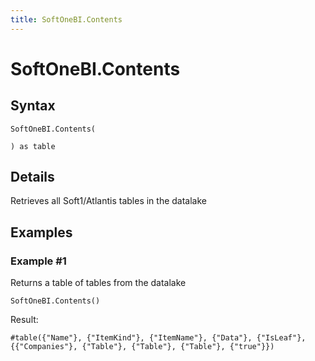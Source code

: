 ```yaml
---
title: SoftOneBI.Contents
---
```


# SoftOneBI.Contents



## Syntax

```powerquery
SoftOneBI.Contents(

) as table
```


## Details

Retrieves all Soft1/Atlantis tables in the datalake


## Examples

### Example #1 
Returns a table of tables from the datalake
```powerquery
SoftOneBI.Contents()
```

Result: 
```powerquery
#table({"Name"}, {"ItemKind"}, {"ItemName"}, {"Data"}, {"IsLeaf"}, {{"Companies"}, {"Table"}, {"Table"}, {"Table"}, {"true"}})
```



